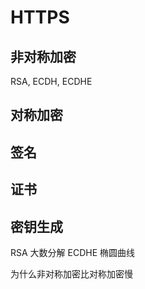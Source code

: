 # HTTPS
## 非对称加密
RSA, ECDH, ECDHE
## 对称加密
## 签名
## 证书
## 密钥生成
RSA
大数分解
ECDHE
椭圆曲线

为什么非对称加密比对称加密慢


